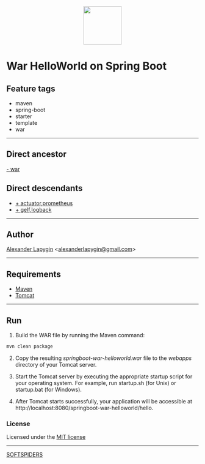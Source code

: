 <div align="center">
    <a href="https://github.com/softspiders/softspiders">
      <img src="https://avatars.githubusercontent.com/u/47006425?v=4"width="100" height="100"/>
    </a>
</div> 

# War HelloWorld on Spring Boot


## Feature tags

- maven
- spring-boot
- starter
- template
- war

---

## Direct ancestor

[- war](https://github.com/AlexanderLapygin/spring-boot-helloworld#readme)


## Direct descendants

- [+ actuator,prometheus](https://github.com/AlexanderLapygin/springboot-war-prometheus#readme)
- [+ gelf,logback](https://github.com/AlexanderLapygin/springboot-war-gelf-logback/tree/main#readme)

---

## Author

[Alexander Lapygin](https://github.com/AlexanderLapygin) <<alexanderlapygin@gmail.com>>

---

## Requirements

- [Maven](https://maven.apache.org/)
- [Tomcat](https://tomcat.apache.org/download-80.cgi)

---

## Run

1) Build the WAR file by running the Maven command:

```sh
mvn clean package
```
2) Copy the resulting *springboot-war-helloworld.war* file to the *webapps* directory of your Tomcat server.

3) Start the Tomcat server by executing the appropriate startup script for your operating system. For example, run startup.sh (for Unix) or startup.bat (for Windows).

4) After Tomcat starts successfully, your application will be accessible at http://localhost:8080/springboot-war-helloworld/hello.

### License

Licensed under the [MIT license](./LICENSE)

---

[SOFTSPIDERS](https://github.com/softspiders/softspiders)
